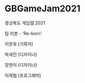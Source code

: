 # GBGameJam2021
경상북도 게임잼 2021



팀 리본 - 'Re-born'



이창욱 (기획자)

박세진 (디자이너)

장한이 (디자이너)

이재협 (프로그래머)
